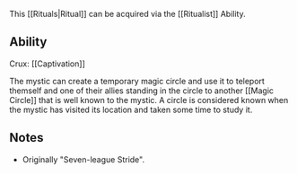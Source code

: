 This [[Rituals|Ritual]] can be acquired via the [[Ritualist]] Ability.
## Ability
Crux: [[Captivation]]

The mystic can create a temporary magic circle and use it to teleport themself and one of their allies standing in the circle to another [[Magic Circle]] that is well known to the mystic. A circle is considered known when the mystic has visited its location and taken some time to study it.

## Notes
* Originally "Seven-league Stride".
